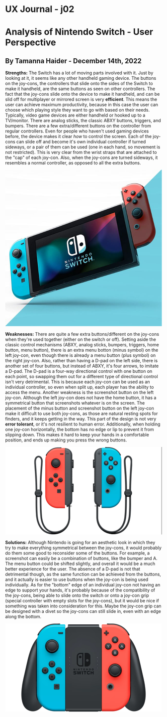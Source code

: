 # UX Journal - j02
# Analysis of Nintendo Switch - User Perspective
## By Tamanna Haider - December 14th, 2022

**Strengths:** The Switch has a lot of moving parts involved with it. Just by looking at it, it seems like any other handheld gaming device. The buttons on the joy-cons, the controllers that slide onto the sides of the Switch to make it handheld, are the same buttons as seen on other controllers. The fact that the joy-cons slide onto the device to make it handheld, and can be slid off for multiplayer or mirrored screen is very **efficient**. This means the user can achieve maximum productivity, because in this case the user can choose which playing style they want to go with based on their needs. Typically, video game devices are either handheld or hooked up to a TV/monitor. There are analog sticks, the classic ABXY buttons, triggers, and bumpers. There are a few extra/different buttons on the controller from regular controllers. Even for people who haven't used gaming devices before, the device makes it clear *how* to control the screen. Each of the joy-cons can slide off and become it's own individual controller if turned sideways, or a pair of them can be used (one in each hand, so movement is not restricted). This is very clear from the wrist straps that are attached to the "cap" of each joy-con. Also, when the joy-cons are turned sideways, it resembles a normal controller, as opposed to all the extra buttons.

![Photo of Nintendo Switch Console with joy-cons attatched to make it handheld](../assets/switchconsole.png)

**Weaknesses:** There are quite a few extra buttons/different on the joy-cons when they're used together (either on the switch or off). Setting aside the classic control mechanisms (ABXY, analog sticks, bumpers, triggers, home button, menu button), there is an extra menu botton (minus symbol) on the left joy-con, even though there is already a menu button (plus symbol) on the right joy-con. Also, rather than having a D-pad on the left side, there is another set of four buttons, but instead of ABXY, it's four arrows, to imitate a D-pad. The D-pad is a four-way directional control with one button on each point, so swapping them out for a different type of directional control isn't very detrimental. This is because each joy-con can be used as an individual controller, so even when split up, each player has the ability to access the menu. Another weakness is the screenshot button on the left joy-con. Although the left joy-con does not have the home button, it has a symmetrical button that screenshots whatever is on the screen. The placement of the minus button and screenshot button on the left joy-con make it difficult to use both joy-cons, as those are natural resting spots for finders, and it keeps getting in the way. This part of the design is not very **error tolerant**, or it's not resilient to human error. Additionally, when holding one joy-con horizontally, the bottom has no edge or lip to prevent it from slipping down. This makes it hard to keep your hands in a comfortable position, and ends up making you press the wrong buttons.

![Photo of Nintendo Switch joy-cons detached from console](../assets/joycons.png)

**Solutions:** Although Nintendo is going for an aesthetic look in which they try to make everything symmetrical between the joy-cons, it would probably do them some good to reconsider some of the buttons. For example, a screenshot can easily be a combination of buttons, like the bumper and A. The menu button could be shifted slightly, and overall it would be a much better experience for the user. The absence of a D-pad is not that detrimental though, as the same function can be achieved from the buttons, and it actually is easier to use buttons when the joy-con is being used individually. As for the "bottom" edge of an individual joy-con not having an edge to support your hands, it's probably because of the compatibility of the joy-cons, being able to slide onto the switch or onto a joy-con grip (special controller with empty slots for the joy-cons), but it would be nice if something was taken into consideration for this. Maybe the joy-con grip can be designed with a divet so the joy-cons can still slide in, even with an edge along the bottom.

![Photo of joy-cons attached to joy-con grip](../assets/joycongrip.png)
